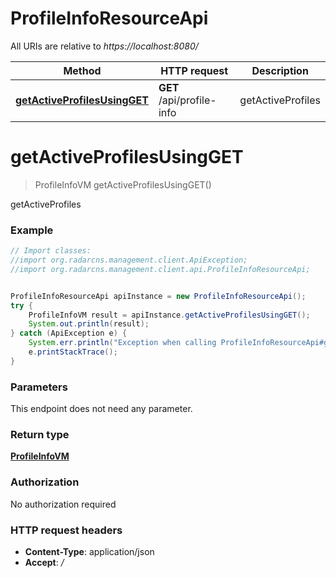 # ProfileInfoResourceApi

All URIs are relative to *https://localhost:8080/*

Method | HTTP request | Description
------------- | ------------- | -------------
[**getActiveProfilesUsingGET**](ProfileInfoResourceApi.md#getActiveProfilesUsingGET) | **GET** /api/profile-info | getActiveProfiles


<a name="getActiveProfilesUsingGET"></a>
# **getActiveProfilesUsingGET**
> ProfileInfoVM getActiveProfilesUsingGET()

getActiveProfiles

### Example
```java
// Import classes:
//import org.radarcns.management.client.ApiException;
//import org.radarcns.management.client.api.ProfileInfoResourceApi;


ProfileInfoResourceApi apiInstance = new ProfileInfoResourceApi();
try {
    ProfileInfoVM result = apiInstance.getActiveProfilesUsingGET();
    System.out.println(result);
} catch (ApiException e) {
    System.err.println("Exception when calling ProfileInfoResourceApi#getActiveProfilesUsingGET");
    e.printStackTrace();
}
```

### Parameters
This endpoint does not need any parameter.

### Return type

[**ProfileInfoVM**](ProfileInfoVM.md)

### Authorization

No authorization required

### HTTP request headers

 - **Content-Type**: application/json
 - **Accept**: */*

